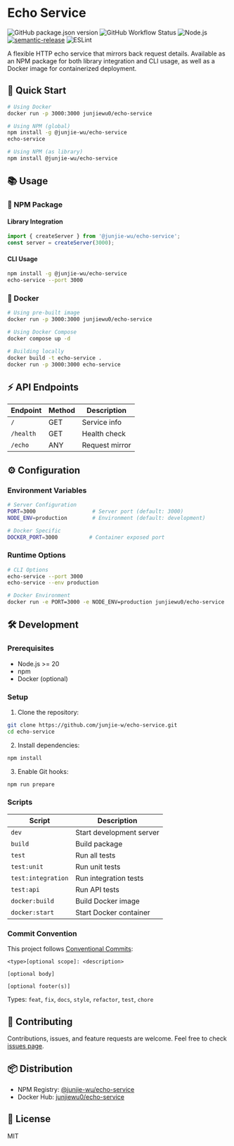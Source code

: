 # Echo Service

![GitHub package.json version](https://img.shields.io/github/package-json/v/junjie-w/echo-service)
![GitHub Workflow Status](https://img.shields.io/github/actions/workflow/status/junjie-w/echo-service/quality-checks.yml)
![Node.js](https://img.shields.io/badge/Node.js->=20-brightgreen)
[![semantic-release](https://img.shields.io/badge/semantic--release-enabled-brightgreen?logo=semantic-release)](https://github.com/semantic-release/semantic-release)
![ESLint](https://img.shields.io/badge/ESLint-enabled-brightgreen)

A flexible HTTP echo service that mirrors back request details. Available as an NPM package for both library integration and CLI usage, as well as a Docker image for containerized deployment.

## 🚀 Quick Start

```bash
# Using Docker
docker run -p 3000:3000 junjiewu0/echo-service

# Using NPM (global)
npm install -g @junjie-wu/echo-service
echo-service

# Using NPM (as library)
npm install @junjie-wu/echo-service
```

## 📚 Usage

### 🔷 NPM Package

#### Library Integration
```typescript
import { createServer } from '@junjie-wu/echo-service';
const server = createServer(3000);
```

#### CLI Usage
```bash
npm install -g @junjie-wu/echo-service
echo-service --port 3000
```

### 🐳 Docker

```bash
# Using pre-built image
docker run -p 3000:3000 junjiewu0/echo-service

# Using Docker Compose
docker compose up -d

# Building locally
docker build -t echo-service .
docker run -p 3000:3000 echo-service
```

## ⚡ API Endpoints

| Endpoint | Method | Description |
|----------|--------|-------------|
| `/` | GET | Service info |
| `/health` | GET | Health check |
| `/echo` | ANY | Request mirror |

## ⚙️ Configuration

### Environment Variables

```bash
# Server Configuration
PORT=3000                  # Server port (default: 3000)
NODE_ENV=production        # Environment (default: development)

# Docker Specific
DOCKER_PORT=3000          # Container exposed port
```

### Runtime Options

```bash
# CLI Options
echo-service --port 3000
echo-service --env production

# Docker Environment
docker run -e PORT=3000 -e NODE_ENV=production junjiewu0/echo-service
```

## 🛠️ Development

### Prerequisites

- Node.js >= 20
- npm
- Docker (optional)

### Setup

1. Clone the repository:
```bash
git clone https://github.com/junjie-w/echo-service.git
cd echo-service
```

2. Install dependencies:
```bash
npm install
```

3. Enable Git hooks:
```bash
npm run prepare
```

### Scripts

| Script | Description |
|--------|-------------|
| `dev` | Start development server |
| `build` | Build package |
| `test` | Run all tests |
| `test:unit` | Run unit tests |
| `test:integration` | Run integration tests |
| `test:api` | Run API tests |
| `docker:build` | Build Docker image |
| `docker:start` | Start Docker container |

### Commit Convention

This project follows [Conventional Commits](https://www.conventionalcommits.org/):

```
<type>[optional scope]: <description>

[optional body]

[optional footer(s)]
```

Types: `feat`, `fix`, `docs`, `style`, `refactor`, `test`, `chore`

## 🤝 Contributing

Contributions, issues, and feature requests are welcome. Feel free to check [issues page](https://github.com/junjie-w/echo-service/issues).

## 📦 Distribution

- NPM Registry: [@junjie-wu/echo-service](https://www.npmjs.com/package/@junjie-wu/echo-service)
- Docker Hub: [junjiewu0/echo-service](https://hub.docker.com/r/junjiewu0/echo-service)

## 📄 License

MIT
